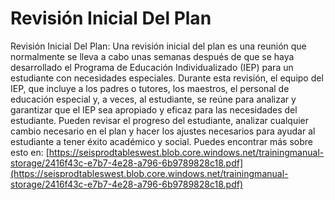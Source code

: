 # Revisión Inicial Del Plan
Revisión Inicial Del Plan: Una revisión inicial del plan es una reunión que normalmente se lleva a cabo unas semanas después de que se haya desarrollado el Programa de Educación Individualizado (IEP) para un estudiante con necesidades especiales. Durante esta revisión, el equipo del IEP, que incluye a los padres o tutores, los maestros, el personal de educación especial y, a veces, al estudiante, se reúne para analizar y garantizar que el IEP sea apropiado y eficaz para las necesidades del estudiante. Pueden revisar el progreso del estudiante, analizar cualquier cambio necesario en el plan y hacer los ajustes necesarios para ayudar al estudiante a tener éxito académico y social.
Puedes encontrar más sobre esto en: [https://seisprodtableswest.blob.core.windows.net/trainingmanual-storage/2416f43c-e7b7-4e28-a796-6b9789828c18.pdf](https://seisprodtableswest.blob.core.windows.net/trainingmanual-storage/2416f43c-e7b7-4e28-a796-6b9789828c18.pdf)